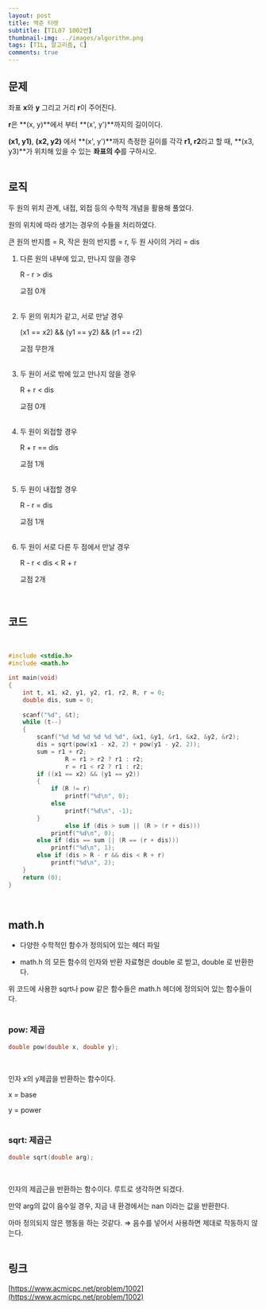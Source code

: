 ```yaml
---
layout: post
title: 백준 터렛
subtitle: [TIL07 1002번]
thumbnail-img: ../images/algorithm.png
tags: [TIL, 알고리즘, C]
comments: true
---
```

## 문제

좌표 **x**와 **y** 그리고 거리 **r**이 주어진다.  

**r**은 **(x, y)**에서 부터 **(x', y')**까지의 길이이다.  

**(x1, y1)**, **(x2, y2)** 에서 **(x', y')**까지 측정한 길이를 각각 **r1, r2**라고 할 때, **(x3, y3)**가 위치해 있을 수 있는 **좌표의 수**를 구하시오.  
<br>

## 로직  

두 원의 위치 관계, 내접, 외접 등의 수학적 개념을 활용해 풀었다.  

원의 위치에 따라 생기는 경우의 수들을 처리하였다.  

큰 원의 반지름 = R, 작은 원의 반지름 = r, 두 원 사이의 거리 = dis  

1. 다른 원의 내부에 있고, 만나지 않을 경우

    R - r > dis

    교점 0개  
    <br>

2. 두 윈의 위치가 같고, 서로 만날 경우

    (x1 == x2) && (y1 == y2) && (r1 == r2)
    
    교점 무한개  
    <br>

3. 두 원이 서로 밖에 있고 만나지 않을 경우

    R + r < dis
    
    교점 0개  
    <br>

4. 두 원이 외접할 경우
    
    R + r == dis
    
    교점 1개  
    <br>

5. 두 원이 내접할 경우
    
    R - r = dis
    
    교점 1개  
    <br>

6. 두 원이 서로 다른 두 점에서 만날 경우

    R - r < dis < R + r
    
    교점 2개  
<br>

## 코드  
<br>

```c
#include <stdio.h>
#include <math.h>

int main(void)
{
    int t, x1, x2, y1, y2, r1, r2, R, r = 0;
    double dis, sum = 0;
    
    scanf("%d", &t);
    while (t--)
    {
        scanf("%d %d %d %d %d %d", &x1, &y1, &r1, &x2, &y2, &r2);
        dis = sqrt(pow(x1 - x2, 2) + pow(y1 - y2, 2));
        sum = r1 + r2;
				R = r1 > r2 ? r1 : r2;
				r = r1 < r2 ? r1 : r2;
        if ((x1 == x2) && (y1 == y2))
        {
            if (R != r)
                printf("%d\n", 0);
            else
                printf("%d\n", -1);
        }
				else if (dis > sum || (R > (r + dis)))
            printf("%d\n", 0);
        else if (dis == sum || (R == (r + dis)))
            printf("%d\n", 1);
        else if (dis > R - r && dis < R + r)
            printf("%d\n", 2);
    }
    return (0);
}
```  
<br>

## math.h  

- 다양한 수학적인 함수가 정의되어 있는 헤더 파일

- math.h 의 모든 함수의 인자와 반환 자료형은 double 로 받고, double 로 반환한다.

위 코드에 사용한 sqrt나 pow 같은 함수들은 math.h 헤더에 정의되어 있는 함수들이다.  
<br>

### pow: 제곱  

```c
double pow(double x, double y);
```  
<br>

인자 x의 y제곱을 반환하는 함수이다.

x = base

y = power  
<br>

### sqrt: 제곱근  

```c
double sqrt(double arg);
```  
<br>

인자의 제곱근을 반환하는 함수이다. 루트로 생각하면 되겠다.

만약 arg의 값이 음수일 경우, 지금 내 환경에서는 nan 이라는 값을 반환한다.  

아마 정의되지 않은 행동을 하는 것같다. ⇒ 음수를 넣어서 사용하면 제대로 작동하지 않는다.  
<br>

## 링크
[https://www.acmicpc.net/problem/1002](https://www.acmicpc.net/problem/1002)